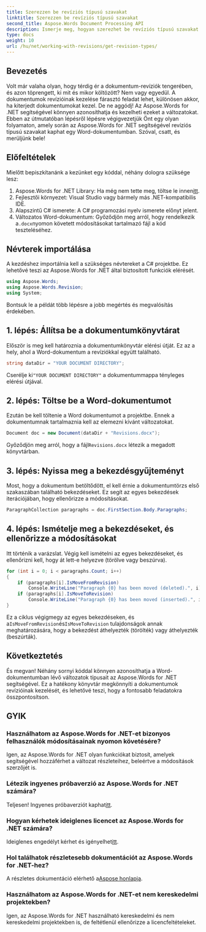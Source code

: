 ```yaml
---
title: Szerezzen be revíziós típusú szavakat
linktitle: Szerezzen be revíziós típusú szavakat
second_title: Aspose.Words Document Processing API
description: Ismerje meg, hogyan szerezhet be revíziós típusú szavakat egy Word-dokumentumban az Aspose.Words for .NET használatával. Ez a lépésenkénti útmutató segít a dokumentum-revíziók hatékony kezelésében.
type: docs
weight: 10
url: /hu/net/working-with-revisions/get-revision-types/
---
```

## Bevezetés

Volt már valaha olyan, hogy térdig ér a dokumentum-revíziók tengerében, és azon töprengett, ki mit és mikor költözött? Nem vagy egyedül. A dokumentumok revízióinak kezelése fárasztó feladat lehet, különösen akkor, ha kiterjedt dokumentumokat kezel. De ne aggódj! Az Aspose.Words for .NET segítségével könnyen azonosíthatja és kezelheti ezeket a változatokat. Ebben az útmutatóban lépésről lépésre végigvezetjük Önt egy olyan folyamaton, amely során az Aspose.Words for .NET segítségével revíziós típusú szavakat kaphat egy Word-dokumentumban. Szóval, csatt, és merüljünk bele!

## Előfeltételek

Mielőtt bepiszkítanánk a kezünket egy kóddal, néhány dologra szüksége lesz:

1.  Aspose.Words for .NET Library: Ha még nem tette meg, töltse le innen[itt](https://releases.aspose.com/words/net/).
2. Fejlesztői környezet: Visual Studio vagy bármely más .NET-kompatibilis IDE.
3. Alapszintű C# ismerete: A C# programozási nyelv ismerete előnyt jelent.
4.  Változatos Word-dokumentum: Győződjön meg arról, hogy rendelkezik a`.docx`nyomon követett módosításokat tartalmazó fájl a kód teszteléséhez.

## Névterek importálása

A kezdéshez importálnia kell a szükséges névtereket a C# projektbe. Ez lehetővé teszi az Aspose.Words for .NET által biztosított funkciók elérését.

```csharp
using Aspose.Words;
using Aspose.Words.Revision;
using System;
```

Bontsuk le a példát több lépésre a jobb megértés és megvalósítás érdekében.

## 1. lépés: Állítsa be a dokumentumkönyvtárat

Először is meg kell határoznia a dokumentumkönyvtár elérési útját. Ez az a hely, ahol a Word-dokumentum a revíziókkal együtt található.

```csharp
string dataDir = "YOUR DOCUMENT DIRECTORY";
```

 Cserélje ki`"YOUR DOCUMENT DIRECTORY"` a dokumentummappa tényleges elérési útjával.

## 2. lépés: Töltse be a Word-dokumentumot

Ezután be kell töltenie a Word dokumentumot a projektbe. Ennek a dokumentumnak tartalmaznia kell az elemezni kívánt változatokat.

```csharp
Document doc = new Document(dataDir + "Revisions.docx");
```

 Győződjön meg arról, hogy a fájl`Revisions.docx` létezik a megadott könyvtárban.

## 3. lépés: Nyissa meg a bekezdésgyűjteményt

Most, hogy a dokumentum betöltődött, el kell érnie a dokumentumtörzs első szakaszában található bekezdéseket. Ez segít az egyes bekezdések iterációjában, hogy ellenőrizze a módosításokat.

```csharp
ParagraphCollection paragraphs = doc.FirstSection.Body.Paragraphs;
```

## 4. lépés: Ismételje meg a bekezdéseket, és ellenőrizze a módosításokat

Itt történik a varázslat. Végig kell ismételni az egyes bekezdéseket, és ellenőrizni kell, hogy át lett-e helyezve (törölve vagy beszúrva).

```csharp
for (int i = 0; i < paragraphs.Count; i++)
{
    if (paragraphs[i].IsMoveFromRevision)
        Console.WriteLine("Paragraph {0} has been moved (deleted).", i);
    if (paragraphs[i].IsMoveToRevision)
        Console.WriteLine("Paragraph {0} has been moved (inserted).", i);
}
```

 Ez a ciklus végigmegy az egyes bekezdéseken, és a`IsMoveFromRevision`és`IsMoveToRevision` tulajdonságok annak meghatározására, hogy a bekezdést áthelyezték (törölték) vagy áthelyezték (beszúrták).

## Következtetés

És megvan! Néhány sornyi kóddal könnyen azonosíthatja a Word-dokumentumban lévő változatok típusait az Aspose.Words for .NET segítségével. Ez a hatékony könyvtár megkönnyíti a dokumentumok revízióinak kezelését, és lehetővé teszi, hogy a fontosabb feladatokra összpontosítson. 

## GYIK

### Használhatom az Aspose.Words for .NET-et bizonyos felhasználók módosításainak nyomon követésére?

Igen, az Aspose.Words for .NET olyan funkciókat biztosít, amelyek segítségével hozzáférhet a változat részleteihez, beleértve a módosítások szerzőjét is.

### Létezik ingyenes próbaverzió az Aspose.Words for .NET számára?

 Teljesen! Ingyenes próbaverziót kaphat[itt](https://releases.aspose.com/).

### Hogyan kérhetek ideiglenes licencet az Aspose.Words for .NET számára?

 Ideiglenes engedélyt kérhet és igényelhet[itt](https://purchase.aspose.com/temporary-license/).

### Hol találhatok részletesebb dokumentációt az Aspose.Words for .NET-hez?

 A részletes dokumentáció elérhető a[Aspose honlapja](https://reference.aspose.com/words/net/).

### Használhatom az Aspose.Words for .NET-et nem kereskedelmi projektekben?

Igen, az Aspose.Words for .NET használható kereskedelmi és nem kereskedelmi projektekben is, de feltétlenül ellenőrizze a licencfeltételeket.